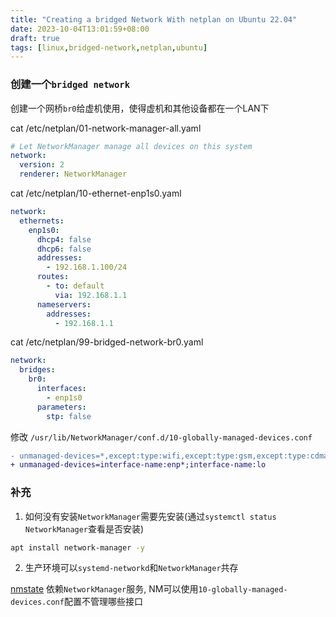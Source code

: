 ```yaml
---
title: "Creating a bridged Network With netplan on Ubuntu 22.04"
date: 2023-10-04T13:01:59+08:00
draft: true
tags: [linux,bridged-network,netplan,ubuntu]
---
```


### 创建一个`bridged network`

创建一个网桥`br0`给虚机使用，使得虚机和其他设备都在一个LAN下

cat /etc/netplan/01-network-manager-all.yaml

```yaml
# Let NetworkManager manage all devices on this system
network:
  version: 2
  renderer: NetworkManager
```

cat /etc/netplan/10-ethernet-enp1s0.yaml

```yaml
network:
  ethernets:
    enp1s0:
      dhcp4: false
      dhcp6: false
      addresses:
        - 192.168.1.100/24
      routes:
        - to: default
          via: 192.168.1.1
      nameservers:
        addresses: 
          - 192.168.1.1
```

cat /etc/netplan/99-bridged-network-br0.yaml

```yaml
network:
  bridges:
    br0:
      interfaces:
        - enp1s0
      parameters:
        stp: false
```

修改 `/usr/lib/NetworkManager/conf.d/10-globally-managed-devices.conf`

```diff
- unmanaged-devices=*,except:type:wifi,except:type:gsm,except:type:cdma
+ unmanaged-devices=interface-name:enp*;interface-name:lo
```

### 补充

1. 如何没有安装`NetworkManager`需要先安装(通过`systemctl status NetworkManager`查看是否安装)

```bash
apt install network-manager -y
```

2. 生产环境可以`systemd-networkd`和`NetworkManager`共存

[nmstate](https://nmstate.io/) 依赖`NetworkManager`服务, NM可以使用`10-globally-managed-devices.conf`配置不管理哪些接口